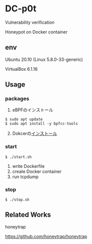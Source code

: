 # DC-p0t

Vulnerability verification

Honeypot on Docker container

## env

Ubuntu 20.10 (Linux 5.8.0-33-generic)

VirtualBox 6.1.16

## Usage

### packages

1. eBPFのインストール

```
$ sudo apt update
$ sudo apt install -y bpfcc-tools
```

2. Dokcerの[インストール](https://docs.docker.com/engine/install/ubuntu/)

### start

```
$ ./start.sh
```

1. write Dockerfile
2. create Docker container
3. run tcpdump

### stop

```
$ ./stop.sh
```

## Related Works

honeytrap

https://github.com/honeytrap/honeytrap
